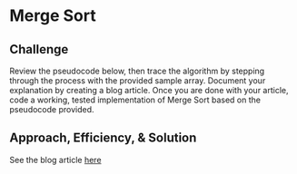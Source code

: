 # Merge Sort

## Challenge
Review the pseudocode below, then trace the algorithm by stepping through the process with the provided sample array. Document your explanation by creating a blog article. Once you are done with your article, code a working, tested implementation of Merge Sort based on the pseudocode provided.


## Approach, Efficiency, & Solution
See the blog article [here](./BLOG.md)


